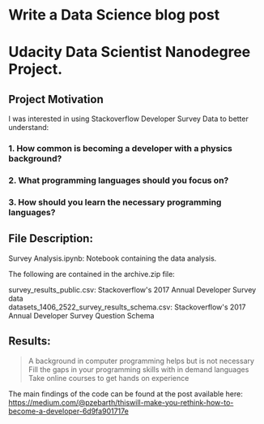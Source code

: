 # Write a Data Science blog post
# Udacity Data Scientist Nanodegree Project.

## Project Motivation
I was interested in using Stackoverflow Developer Survey Data to better understand:

### 1. How common is becoming a developer with a physics background?
### 2. What programming languages should you focus on?
### 3. How should you learn the necessary programming languages?

## File Description:

Survey Analysis.ipynb: Notebook containing the data analysis. <br>

The following are contained in the archive.zip file: <br>

survey_results_public.csv: Stackoverflow's 2017 Annual Developer Survey data <br>
datasets_1406_2522_survey_results_schema.csv: Stackoverflow's 2017 Annual Developer Survey Question Schema <br>

## Results:
> A background in computer programming helps but is not necessary <br>
> Fill the gaps in your programming skills with in demand languages <br>
> Take online courses to get hands on experience <br>

The main findings of the code can be found at the post available here: https://medium.com/@pzebarth/thiswill-make-you-rethink-how-to-become-a-developer-6d9fa901717e
